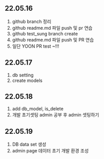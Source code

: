 ## 22.05.16

1. github branch 정리
2. github readme.md 파일 push 및 pr 연습
3. github test_sung branch create
4. github readme.md 파일 push 및 PR 연습
5. 일단 YOON PR test ~!!!

## 22.05.17

1. db setting
2. create models

## 22.05.18

1. add db_model, is_delete
2. 개발 초기셋팅 admin 공부 후 admin 셋팅하기

## 22.05.19

1. DB data set 생성
2. admin page 데이터 초기 개발 환경 조성
